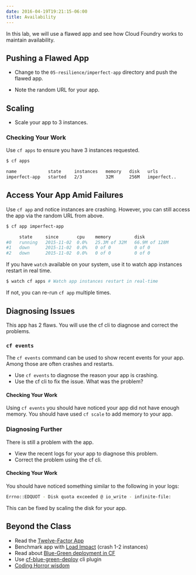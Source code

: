 ```yaml
---
date: 2016-04-19T19:21:15-06:00
title: Availability
---
```


In this lab, we will use a flawed app and see how Cloud Foundry works to maintain availability.

## Pushing a Flawed App

* Change to the `05-resilience/imperfect-app` directory and push the flawed app.

* Note the random URL for your app.

## Scaling

* Scale your app to 3 instances.  

### Checking Your Work

Use `cf apps` to ensure you have 3 instances requested.

```sh
$ cf apps

name            state     instances   memory   disk   urls
imperfect-app   started   2/3         32M      256M   imperfect..
```

## Access Your App Amid Failures

Use `cf app` and notice instances are crashing.  However, you can still access the app via the random URL from above.  

```sh
$ cf app imperfect-app

     state     since       cpu    memory         disk
#0   running   2015-11-02  0.0%   25.3M of 32M   66.9M of 128M
#1   down      2015-11-02  0.0%   0 of 0         0 of 0
#2   down      2015-11-02  0.0%   0 of 0         0 of 0
```

If you have `watch` available on your system, use it to watch app instances restart in real time.

```sh
$ watch cf apps # Watch app instances restart in real-time
```

If not, you can re-run `cf app` multiple times.


## Diagnosing Issues

This app has 2 flaws.  You will use the cf cli to diagnose and correct the problems.

### `cf events`

The `cf events` command can be used to show recent events for your app.  Among those are often crashes and restarts.

* Use `cf events` to diagnose the reason your app is crashing.
* Use the cf cli to fix the issue.  What was the problem?

#### Checking Your Work

Using `cf events` you should have noticed your app did not have enough memory.  You should have used `cf scale` to add memory to your app.

### Diagnosing Further

There is still a problem with the app.

* View the recent logs for your app to diagnose this problem.
* Correct the problem using the cf cli.

#### Checking Your Work

You should have noticed something similar to the following in your logs:

```sh
Errno::EDQUOT - Disk quota exceeded @ io_write - infinite-file:
```

This can be fixed by scaling the disk for your app.

## Beyond the Class

  * Read the [Twelve-Factor App](http://12factor.net/)
  * Benchmark app with [Load Impact](https://loadimpact.com/) (crash 1-2 instances)
  * Read about [Blue-Green deployment in CF](http://garage.mybluemix.net/posts/blue-green-deployment/)
  * Use [cf-blue-green-deploy](https://github.com/bluemixgaragelondon/cf-blue-green-deploy) cli plugin
  * [Coding Horror wisdom](http://blog.codinghorror.com/version-1-sucks-but-ship-it-anyway/)
